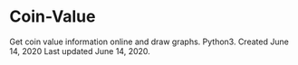 # Coin-Value
Get coin value information online and draw graphs.
Python3.
Created June 14, 2020
Last updated June 14, 2020.
